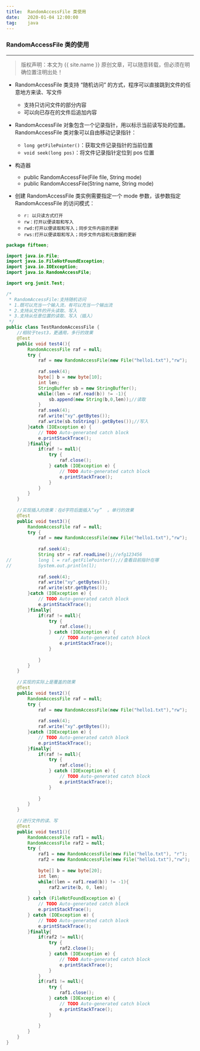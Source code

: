 ```yaml
---
title:  RandomAccessFile 类使用
date:   2020-01-04 12:00:00
tag:    java
---
```


### RandomAccessFile 类的使用

***
> 版权声明：本文为 {{ site.name }} 原创文章，可以随意转载，但必须在明确位置注明出处！

<head><link rel="stylesheet" href="../css/rouge.css"></head>


- RandomAccessFile 类支持 “随机访问” 的方式，程序可以直接跳到文件的任意地方来读、写文件
    - 支持只访问文件的部分内容
    - 可以向已存在的文件后追加内容
- RandomAccessFile 对象包含一个记录指针，用以标示当前读写处的位置。RandomAccessFile 类对象可以自由移动记录指针：
    - `long getFilePointer()`：获取文件记录指针的当前位置
    - `void seek(long pos)`：将文件记录指针定位到 pos 位置

- 构造器
    - public RandomAccessFile(File file, String mode) 
    - public RandomAccessFile(String name, String mode)
 
- 创建 RandomAccessFile 类实例需要指定一个 mode 参数，该参数指定 RandomAccessFile 的访问模式：
    - `r: 以只读方式打开`
    - `rw：打开以便读取和写入`
    - `rwd:打开以便读取和写入；同步文件内容的更新`
    - `rws:打开以便读取和写入；同步文件内容和元数据的更新`


```java
package fifteen;

import java.io.File;
import java.io.FileNotFoundException;
import java.io.IOException;
import java.io.RandomAccessFile;

import org.junit.Test;

/*
 * RandomAccessFile:支持随机访问
 * 1.既可以充当一个输入流，有可以充当一个输出流
 * 2.支持从文件的开头读取、写入
 * 3.支持从任意位置的读取、写入（插入）
 */
public class TestRandomAccessFile {
	//相较于test3，更通用，多行的效果
	@Test
	public void test4(){
		RandomAccessFile raf = null;
		try {
			raf = new RandomAccessFile(new File("hello1.txt"),"rw");
			
			raf.seek(4);
			byte[] b = new byte[10];
			int len;
			StringBuffer sb = new StringBuffer();
			while((len = raf.read(b)) != -1){
				sb.append(new String(b,0,len));//读取
			}
			raf.seek(4);
			raf.write("xy".getBytes());
			raf.write(sb.toString().getBytes());//写入
		}catch (IOException e) {
			// TODO Auto-generated catch block
			e.printStackTrace();
		}finally{
			if(raf != null){
				try {
					raf.close();
				} catch (IOException e) {
					// TODO Auto-generated catch block
					e.printStackTrace();
				}
			}
		}
	}
	
	//实现插入的效果：在d字符后面插入“xy”  。单行的效果
	@Test
	public void test3(){
		RandomAccessFile raf = null;
		try {
			raf = new RandomAccessFile(new File("hello1.txt"),"rw");
			
			raf.seek(4);
			String str = raf.readLine();//efg123456
//			long l = raf.getFilePointer();//查看目前指针在哪
//			System.out.println(l);
			
			raf.seek(4);
			raf.write("xy".getBytes());
			raf.write(str.getBytes());
		}catch (IOException e) {
			// TODO Auto-generated catch block
			e.printStackTrace();
		}finally{
			if(raf != null){
				try {
					raf.close();
				} catch (IOException e) {
					// TODO Auto-generated catch block
					e.printStackTrace();
				}
				
			}
		}
	}
	
	//实现的实际上是覆盖的效果
	@Test
	public void test2(){
		RandomAccessFile raf = null;
		try {
			raf = new RandomAccessFile(new File("hello1.txt"),"rw");
			
			raf.seek(4);
			raf.write("xy".getBytes());
		}catch (IOException e) {
			// TODO Auto-generated catch block
			e.printStackTrace();
		}finally{
			if(raf != null){
				try {
					raf.close();
				} catch (IOException e) {
					// TODO Auto-generated catch block
					e.printStackTrace();
				}
				
			}
		}
	}
	
	//进行文件的读、写
	@Test
	public void test1(){
		RandomAccessFile raf1 = null;
		RandomAccessFile raf2 = null;
		try {
			raf1 = new RandomAccessFile(new File("hello.txt"), "r");
			raf2 = new RandomAccessFile(new File("hello1.txt"),"rw");
			
			byte[] b = new byte[20];
			int len;
			while((len = raf1.read(b)) != -1){
				raf2.write(b, 0, len);
			}
		} catch (FileNotFoundException e) {
			// TODO Auto-generated catch block
			e.printStackTrace();
		} catch (IOException e) {
			// TODO Auto-generated catch block
			e.printStackTrace();
		}finally{
			if(raf2 != null){
				try {
					raf2.close();
				} catch (IOException e) {
					// TODO Auto-generated catch block
					e.printStackTrace();
				}
			}
			if(raf1 != null){
				try {
					raf1.close();
				} catch (IOException e) {
					// TODO Auto-generated catch block
					e.printStackTrace();
				}
				
			}
		}
	}
}
```